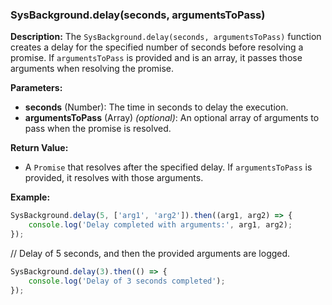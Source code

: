 ### **SysBackground.delay(seconds, argumentsToPass)**

**Description:**
The `SysBackground.delay(seconds, argumentsToPass)` function creates a delay for the specified number of seconds before resolving a promise. If `argumentsToPass` is provided and is an array, it passes those arguments when resolving the promise.

**Parameters:**
- **seconds** (Number): The time in seconds to delay the execution.
- **argumentsToPass** (Array) _(optional)_: An optional array of arguments to pass when the promise is resolved.

**Return Value:**
- A `Promise` that resolves after the specified delay. If `argumentsToPass` is provided, it resolves with those arguments.

**Example:**

```javascript
SysBackground.delay(5, ['arg1', 'arg2']).then((arg1, arg2) => {
    console.log('Delay completed with arguments:', arg1, arg2);
});
```

// Delay of 5 seconds, and then the provided arguments are logged.
```javascript
SysBackground.delay(3).then(() => {
    console.log('Delay of 3 seconds completed');
});
```